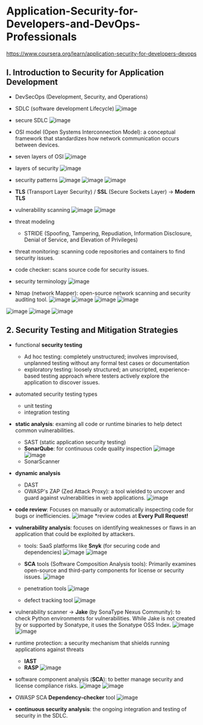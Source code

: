# Application-Security-for-Developers-and-DevOps-Professionals
https://www.coursera.org/learn/application-security-for-developers-devops

## I. Introduction to Security for Application Development
- DevSecOps (Development, Security, and Operations)
- SDLC (software development Lifecycle)
  ![image](https://github.com/user-attachments/assets/f1bc7d30-0a29-4f1d-aa3a-18ee247f66ad)
- secure SDLC
  ![image](https://github.com/user-attachments/assets/3036dece-7c38-44ef-a44f-fbb1745f5c39)

- OSI model (Open Systems Interconnection Model): a conceptual framework that standardizes how network communication occurs between devices.
- seven layers of OSI
  ![image](https://github.com/user-attachments/assets/4bf6f998-19f1-40bf-a157-8b0e7c957cae)

- layers of security
  ![image](https://github.com/user-attachments/assets/422b0c6b-8644-4af0-9813-50b8ec285b14)

- security patterns
  ![image](https://github.com/user-attachments/assets/9006d5f0-089e-4b4e-a01e-ebb54b7220a5)
![image](https://github.com/user-attachments/assets/075d86bb-c100-4ade-b8eb-3224f7348380)
![image](https://github.com/user-attachments/assets/a8850394-bca5-4bae-a9b7-97282bb25cd4)

- **TLS** (Transport Layer Security)  / **SSL** (Secure Sockets Layer) -> **Modern TLS**

- vulnerability scanning
  ![image](https://github.com/user-attachments/assets/94fdd58d-f5f9-48b8-a6d4-bf358a4d0e11)
![image](https://github.com/user-attachments/assets/a7a8139a-92b8-4fc6-b939-5c7d4007d1d2)

- threat modeling
  - STRIDE (Spoofing, Tampering, Repudiation, Information Disclosure, Denial of Service, and Elevation of Privileges)
- threat monitoring: scanning code repositories and containers to find security issues.
- code checker: scans source code for security issues.

- security terminology
  ![image](https://github.com/user-attachments/assets/29a6fae9-4c38-4c34-83f4-7420ad5d0664)
- Nmap (network Mapper): open-source network scanning and security auditing tool.
![image](https://github.com/user-attachments/assets/12316163-4cc6-4503-90ca-e0891edb2b13)
![image](https://github.com/user-attachments/assets/eea8204c-c218-4194-9779-fa594f5b9ebf)
![image](https://github.com/user-attachments/assets/1549b2a5-27a3-4c12-8dea-6e1bb4231c25)
![image](https://github.com/user-attachments/assets/9192b696-884e-40f1-aa0a-9f151a53ce81)

![image](https://github.com/user-attachments/assets/9aa2d08c-0d32-412c-8449-9aaf8f78cfd0)
![image](https://github.com/user-attachments/assets/3cc2315e-7209-4ad4-9c85-0419be800373)
![image](https://github.com/user-attachments/assets/1839c18f-021a-419d-93fc-d603ccad8394)

## 2. Security Testing and Mitigation Strategies

- functional **security testing**
  - Ad hoc testing: completely unstructured; involves improvised, unplanned testing without any formal test cases or documentation
  - exploratory testing: loosely structured; an unscripted, experience-based testing approach where testers actively explore the application to discover issues. 
- automated security testing types
  - unit testing
  - integration testing
  
- **static analysis**: examing all code or runtime binaries to help detect common vulnerabilities.
  - SAST (static application security testing)
  - **SonarQube**: for continuous code quality inspection
    ![image](https://github.com/user-attachments/assets/99b560fc-2234-4dfd-8866-17fb73af5333)
    ![image](https://github.com/user-attachments/assets/8548a5d6-c475-4f97-be1b-d32c343fb309)
  - SonarScanner

- **dynamic analysis**
  - DAST
  - OWASP's ZAP (Zed Attack Proxy): a tool wielded to uncover and guard against vulnerabilities in web applications. 
![image](https://github.com/user-attachments/assets/4f03b3b3-801f-4372-aba6-1c86f1b4ad1a)

- **code review**: Focuses on manually or automatically inspecting code for bugs or inefficiencies.
  ![image](https://github.com/user-attachments/assets/1ea65051-cd0a-46a6-8d20-b79a2e97b3db)
  *review codes at **Every Pull Request!**

- **vulnerability analysis**: focuses on identifying weaknesses or flaws in an application that could be exploited by attackers.
  - tools: SaaS platforms like **Snyk** (for securing code and dependencies)
    ![image](https://github.com/user-attachments/assets/89fafb5f-e6dd-4acc-a1be-b1929b9adbb8)
    ![image](https://github.com/user-attachments/assets/da493775-a678-450f-aea2-005f70c9c836)


  - **SCA** tools (Software Composition Analysis tools): Primarily examines open-source and third-party components for license or security issues.
  ![image](https://github.com/user-attachments/assets/ca1fdaae-17a6-45cb-a739-82714be25ea7)

  - penetration tools
  ![image](https://github.com/user-attachments/assets/3899c0f0-da37-49ef-ab41-301b4954d358)

  - defect tracking tool
  ![image](https://github.com/user-attachments/assets/94f60c34-e3cc-444e-8782-548b0aa1285b)

- vulnerability scanner -> **Jake** (by SonaType Nexus Community):  to check Python environments for vulnerabilities. While Jake is not created by or supported by Sonatype, it uses the Sonatype OSS Index.
![image](https://github.com/user-attachments/assets/4487ead0-a4ec-4048-9490-a1038afbfb20)
![image](https://github.com/user-attachments/assets/eb2044d2-4999-4945-a098-1192c7b4678b)

- runtime protection: a security mechanism that shields running applications against threats
  - **IAST**
  - **RASP**
  ![image](https://github.com/user-attachments/assets/f33d2ee7-d875-487b-b457-351ff61f2298)

- software component analysis (**SCA**): to better manage security and license compliance risks.
  ![image](https://github.com/user-attachments/assets/7586e3b5-ae43-489d-b37c-98dc6b5c41e3)
  ![image](https://github.com/user-attachments/assets/200ff7c9-8d75-4a17-a8fe-1862dafc050d)



 -  OWASP SCA **Dependency-checker** tool
![image](https://github.com/user-attachments/assets/c6eb861e-c90b-4895-bec4-683bec409959)

- **continuous security analysis**: the ongoing integration and testing of security in the SDLC.



